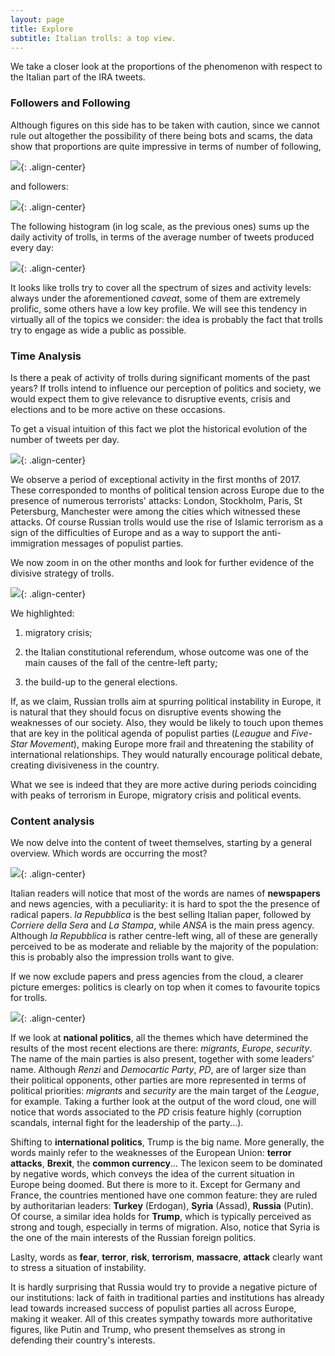 ```yaml
---
layout: page
title: Explore
subtitle: Italian trolls: a top view.
---
```

We take a closer look at the proportions of the phenomenon with respect to the Italian part of the IRA tweets.

### Followers and Following
Although figures on this side has to be taken with caution, since we cannot rule out altogether the possibility of there being bots and scams, the data show that proportions are quite impressive in terms of number of following,

![](../img/following.png){: .align-center}

and followers:

![](../img/follower.png){: .align-center}

The following histogram (in log scale, as the previous ones) sums up the daily activity of trolls, in terms of the average number of tweets produced every day:

![](../img/activity.png){: .align-center}

It looks like trolls try to cover all the spectrum of sizes and activity levels: always under the aforementioned *caveat*, some of them are extremely prolific, some others have a low key profile. We will see this tendency in virtually all of the topics we consider: the idea is probably the fact that trolls try to engage as wide a public as possible.

### Time Analysis

Is there a peak of activity of trolls during significant moments of the past years? If trolls intend to influence our perception of politics and society, we would expect them to give relevance to disruptive events, crisis and elections and to be more active on these occasions.

To get a visual intuition of this fact we plot the historical evolution of the number of tweets per day.

![](../img/time1.png){: .align-center}

We observe a period of exceptional activity in the first months of 2017. These corresponded to months of political tension across Europe due to the presence of numerous terrorists' attacks: London, Stockholm, Paris, St Petersburg, Manchester were among the cities which witnessed these attacks. Of course Russian trolls would use the rise of Islamic terrorism as a sign of the difficulties of Europe and as a way to support the anti-immigration messages of populist parties.

We now zoom in on the other months and look for further evidence of the divisive strategy of trolls.

![](../img/time2.png){: .align-center}

We highlighted:

1. migratory crisis;

2. the Italian constitutional referendum, whose outcome was one of the main causes of the fall of the centre-left party;

3. the build-up to the general elections.

If, as we claim, Russian trolls aim at spurring political instability in Europe, it is natural that they should focus on disruptive events showing the weaknesses of our society. Also, they would be likely to touch upon themes that are key in the political agenda of populist parties (*Leaugue* and *Five-Star Movement*), making Europe more frail and threatening the stability of international relationships. They would naturally encourage political debate, creating divisiveness in the country.

What we see is indeed that they are more active during periods coinciding with peaks of terrorism in Europe, migratory crisis and political events.


### Content analysis
We now delve into the content of tweet themselves, starting by a general overview. Which words are occurring the most? 

![](../img/word1.png){: .align-center}

Italian readers will notice that most of the words are names of **newspapers** and news agencies, with a peculiarity: it is hard to spot the the presence of radical papers. *la Repubblica* is the best selling Italian paper, followed by *Corriere della Sera* and *La Stampa*, while *ANSA* is the main press agency. Although *la Repubblica* is rather centre-left wing, all of these are generally perceived to be as moderate and reliable by the majority of the population: this is probably also the impression trolls want to give.

If we now exclude papers and press agencies from the cloud, a clearer picture emerges: politics is clearly on top when it comes to favourite topics for trolls. 

![](../img/word2.png){: .align-center}

If we look at **national politics**, all the themes which have determined the results of the most recent elections are there: *migrants*, *Europe*, *security*. The name of the main parties is also present, together with some leaders' name. Although *Renzi* and *Democartic Party*, *PD*, are of larger size than their political opponents, other parties are more represented in terms of political priorities: *migrants* and *security* are the main target of the *League*, for example. Taking a further look at the output of the word cloud, one will notice that words associated to the *PD* crisis feature highly (corruption scandals, internal fight for the leadership of the party...).

Shifting to **international politics**, Trump is the big name. More generally, the words mainly refer to the weaknesses of the European Union: **terror attacks**, **Brexit**, the **common currency**... The lexicon seem to be dominated by negative words, which conveys the idea of the current situation in Europe being doomed. But there is more to it. Except for Germany and France, the countries mentioned have one common feature: they are ruled by authoritarian leaders: **Turkey** (Erdogan), **Syria** (Assad), **Russia** (Putin). Of course, a similar idea holds for **Trump**, which is typically perceived as strong and tough, especially in terms of migration. Also, notice that Syria is the one of the main interests of the Russian foreign politics.

Laslty, words as **fear**, **terror**, **risk**, **terrorism**, **massacre**, **attack** clearly want to stress a situation of instability.

It is hardly surprising that Russia would try to provide a negative picture of our institutions: lack of faith in traditional parties and institutions has already lead towards increased success of populist parties all across Europe, making it weaker. All of this creates sympathy towards more authoritative figures, like Putin and Trump, who present themselves as strong in defending their country's interests. 
